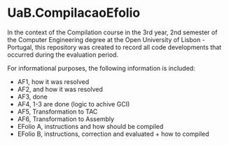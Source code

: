 # UaB.CompilacaoEfolio

In the context of the Compilation course in the 3rd year, 2nd semester of the Computer Engineering degree at the Open University of Lisbon - Portugal, this repository was created to record all code developments that occurred during the evaluation period.

For informational purposes, the following information is included:

- AF1, how it was resolved
- AF2, and how it was resolved
- AF3, done
- AF4, 1-3 are done (logic to achive GCI)
- AF5, Transformation to TAC
- AF6, Transformation to Assembly
- EFolio A, instructions and how should be compiled
- EFolio B, instructions, correction and evaluated + how to compiled
